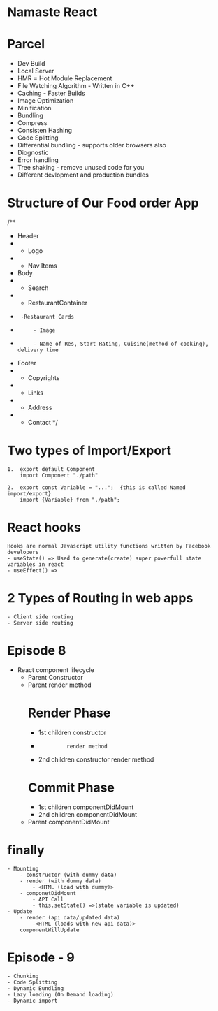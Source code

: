 # Namaste React

# Parcel

- Dev Build
- Local Server
- HMR = Hot Module Replacement
- File Watching Algorithm - Written in C++
- Caching - Faster Builds
- Image Optimization
- Minification
- Bundling
- Compress
- Consisten Hashing
- Code Splitting
- Differential bundling - supports older browsers also
- Diognostic
- Error handling
- Tree shaking - remove unused code for you
- Different devlopment and production bundles

# Structure of Our Food order App
/**
 * Header
 *  - Logo
 *  - Nav Items
 * Body
 *  - Search
 *  - RestaurantContainer
 *      -Restaurant Cards
 *          - Image
 *          - Name of Res, Start Rating, Cuisine(method of cooking), delivery time
 * Footer
 *  - Copyrights
 *  - Links
 *  - Address
 *  - Contact
 */

 # Two types of Import/Export
    1.  export default Component
        import Component "./path"

    2.  export const Variable = "...";  {this is called Named import/export}
        import {Variable} from "./path";

# React hooks
    Hooks are normal Javascript utility functions written by Facebook developers
    - useState() => Used to generate(create) super powerfull state variables in react
    - useEffect() => 

# 2 Types of Routing in web apps
    - Client side routing
    - Server side routing

# Episode 8

- React component lifecycle
    - Parent Constructor
    - Parent render method
        # Render Phase
        - 1st children constructor
        -              render method
        - 2nd children constructor
                       render method
        # Commit Phase
        - 1st children componentDidMount
        - 2nd children componentDidMount
    - Parent componentDidMount 

# finally 
    - Mounting
        - constructor (with dummy data)
        - render (with dummy data)
            - <HTML (load with dummy)>
        - componetDidMount
            - API Call
            - this.setState() =>(state variable is updated)
    - Update
        - render (api data/updated data)
            -<HTML (loads with new api data)>
        componentWillUpdate

# Episode - 9
    - Chunking
    - Code Splitting
    - Dynamic Bundling
    - Lazy loading (On Demand loading)
    - Dynamic import